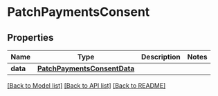 # PatchPaymentsConsent

## Properties
Name | Type | Description | Notes
------------ | ------------- | ------------- | -------------
**data** | [**PatchPaymentsConsentData**](PatchPaymentsConsentData.md) |  | 

[[Back to Model list]](../README.md#documentation-for-models) [[Back to API list]](../README.md#documentation-for-api-endpoints) [[Back to README]](../README.md)

